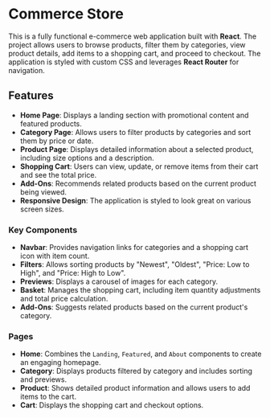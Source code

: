 # Commerce Store

This is a fully functional e-commerce web application built with **React**. The project allows users to browse products, filter them by categories, view product details, add items to a shopping cart, and proceed to checkout. The application is styled with custom CSS and leverages **React Router** for navigation.

## Features

- **Home Page**: Displays a landing section with promotional content and featured products.
- **Category Page**: Allows users to filter products by categories and sort them by price or date.
- **Product Page**: Displays detailed information about a selected product, including size options and a description.
- **Shopping Cart**: Users can view, update, or remove items from their cart and see the total price.
- **Add-Ons**: Recommends related products based on the current product being viewed.
- **Responsive Design**: The application is styled to look great on various screen sizes.

### Key Components

- **Navbar**: Provides navigation links for categories and a shopping cart icon with item count.
- **Filters**: Allows sorting products by "Newest", "Oldest", "Price: Low to High", and "Price: High to Low".
- **Previews**: Displays a carousel of images for each category.
- **Basket**: Manages the shopping cart, including item quantity adjustments and total price calculation.
- **Add-Ons**: Suggests related products based on the current product's category.

### Pages

- **Home**: Combines the `Landing`, `Featured`, and `About` components to create an engaging homepage.
- **Category**: Displays products filtered by category and includes sorting and previews.
- **Product**: Shows detailed product information and allows users to add items to the cart.
- **Cart**: Displays the shopping cart and checkout options.
